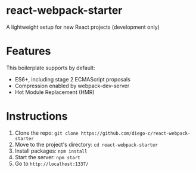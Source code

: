 # react-webpack-starter

A lightweight setup for new React projects (development only)

# Features

This boilerplate supports by default:

- ES6+, including stage 2 ECMAScript proposals 
- Compression enabled by webpack-dev-server
- Hot Module Replacement (HMR)

# Instructions

1. Clone the repo: `git clone https://github.com/diego-c/react-webpack-starter`
2. Move to the project's directory: `cd react-webpack-starter`
3. Install packages: `npm install`
4. Start the server: `npm start`
5. Go to `http://localhost:1337/`
